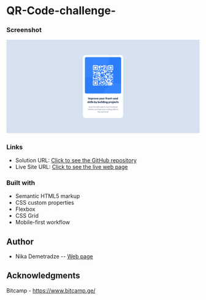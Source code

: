# QR-Code-challenge-

### Screenshot
![Alt text](https://github.com/nickdemetradze/QR-Code-challenge-/blob/2b051854fbb5ba8a0d394cb1b0330923e7e75209/screen.png)
### Links
- Solution URL: [Click to see the GitHub repository](https://github.com/nickdemetradze/QR-Code-challenge-)
- Live Site URL: [Click to see the live web page](https://nickdemetradze.github.io/QR-Code-challenge-/)

### Built with

- Semantic HTML5 markup
- CSS custom properties
- Flexbox
- CSS Grid
- Mobile-first workflow


## Author
- Nika Demetradze -- [Web page](https://nickdemetradze.github.io/QR-Code-challenge-/)


## Acknowledgments
Bitcamp - https://www.bitcamp.ge/
